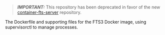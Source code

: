 > **_IMPORTANT:_** This repository has been deprecated in favor of the new [container-fts-server](https://github.com/slateci/container-fts-server) repository.

The Dockerfile and supporting files for the FTS3 Docker image, using supervisorctl to manage processes.
